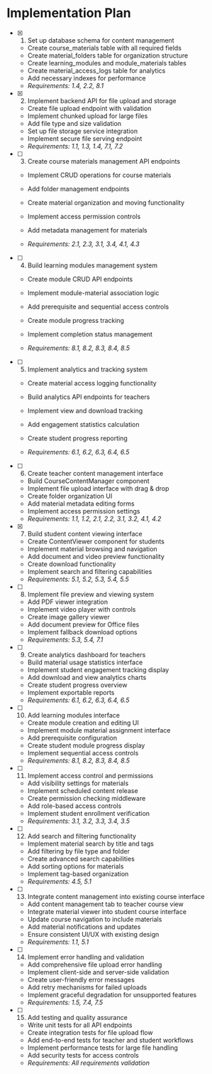 # Implementation Plan

- [x] 1. Set up database schema for content management


  - Create course_materials table with all required fields
  - Create material_folders table for organization structure
  - Create learning_modules and module_materials tables
  - Create material_access_logs table for analytics
  - Add necessary indexes for performance
  - _Requirements: 1.4, 2.2, 8.1_

- [x] 2. Implement backend API for file upload and storage


  - Create file upload endpoint with validation
  - Implement chunked upload for large files
  - Add file type and size validation
  - Set up file storage service integration
  - Implement secure file serving endpoint
  - _Requirements: 1.1, 1.3, 1.4, 7.1, 7.2_



- [ ] 3. Create course materials management API endpoints
  - Implement CRUD operations for course materials
  - Add folder management endpoints
  - Create material organization and moving functionality
  - Implement access permission controls
  - Add metadata management for materials


  - _Requirements: 2.1, 2.3, 3.1, 3.4, 4.1, 4.3_

- [ ] 4. Build learning modules management system
  - Create module CRUD API endpoints
  - Implement module-material association logic
  - Add prerequisite and sequential access controls


  - Create module progress tracking
  - Implement completion status management
  - _Requirements: 8.1, 8.2, 8.3, 8.4, 8.5_

- [ ] 5. Implement analytics and tracking system
  - Create material access logging functionality


  - Build analytics API endpoints for teachers
  - Implement view and download tracking
  - Add engagement statistics calculation
  - Create student progress reporting
  - _Requirements: 6.1, 6.2, 6.3, 6.4, 6.5_



- [ ] 6. Create teacher content management interface
  - Build CourseContentManager component
  - Implement file upload interface with drag & drop
  - Create folder organization UI
  - Add material metadata editing forms
  - Implement access permission settings
  - _Requirements: 1.1, 1.2, 2.1, 2.2, 3.1, 3.2, 4.1, 4.2_

- [x] 7. Build student content viewing interface

  - Create ContentViewer component for students
  - Implement material browsing and navigation
  - Add document and video preview functionality
  - Create download functionality
  - Implement search and filtering capabilities
  - _Requirements: 5.1, 5.2, 5.3, 5.4, 5.5_

- [ ] 8. Implement file preview and viewing system
  - Add PDF viewer integration
  - Implement video player with controls
  - Create image gallery viewer
  - Add document preview for Office files
  - Implement fallback download options
  - _Requirements: 5.3, 5.4, 7.1_

- [ ] 9. Create analytics dashboard for teachers
  - Build material usage statistics interface
  - Implement student engagement tracking display
  - Add download and view analytics charts
  - Create student progress overview
  - Implement exportable reports
  - _Requirements: 6.1, 6.2, 6.3, 6.4, 6.5_

- [ ] 10. Add learning modules interface
  - Create module creation and editing UI
  - Implement module material assignment interface
  - Add prerequisite configuration
  - Create student module progress display
  - Implement sequential access controls
  - _Requirements: 8.1, 8.2, 8.3, 8.4, 8.5_

- [ ] 11. Implement access control and permissions
  - Add visibility settings for materials
  - Implement scheduled content release
  - Create permission checking middleware
  - Add role-based access controls
  - Implement student enrollment verification
  - _Requirements: 3.1, 3.2, 3.3, 3.4, 3.5_

- [ ] 12. Add search and filtering functionality
  - Implement material search by title and tags
  - Add filtering by file type and folder
  - Create advanced search capabilities
  - Add sorting options for materials
  - Implement tag-based organization
  - _Requirements: 4.5, 5.1_

- [ ] 13. Integrate content management into existing course interface
  - Add content management tab to teacher course view
  - Integrate material viewer into student course interface
  - Update course navigation to include materials
  - Add material notifications and updates
  - Ensure consistent UI/UX with existing design
  - _Requirements: 1.1, 5.1_

- [ ] 14. Implement error handling and validation
  - Add comprehensive file upload error handling
  - Implement client-side and server-side validation
  - Create user-friendly error messages
  - Add retry mechanisms for failed uploads
  - Implement graceful degradation for unsupported features
  - _Requirements: 1.5, 7.4, 7.5_

- [ ] 15. Add testing and quality assurance
  - Write unit tests for all API endpoints
  - Create integration tests for file upload flow
  - Add end-to-end tests for teacher and student workflows
  - Implement performance tests for large file handling
  - Add security tests for access controls
  - _Requirements: All requirements validation_